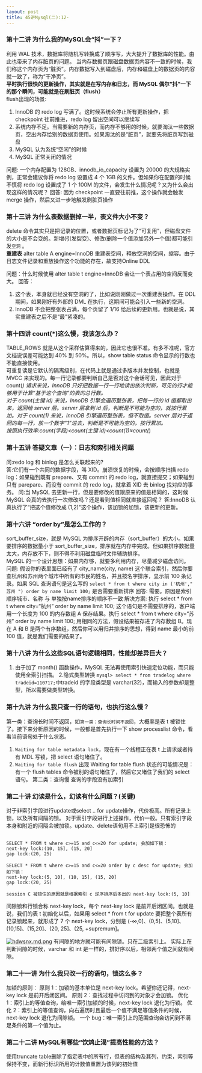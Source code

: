 ```yaml
---
layout: post
title: 45讲Mysql(二):12-
---
```



### 第十二讲 为什么我的MySQL会“抖”一下？
利用 WAL 技术，数据库将随机写转换成了顺序写，大大提升了数据库的性能。由此也带来了内存脏页的问题。
当内存数据页跟磁盘数据页内容不一致的时候，我们称这个内存页为“脏页”。内存数据写入到磁盘后，内存和磁盘上的数据页的内容就一致了，称为“干净页”。<br>
**平时执行很快的更新操作，其实就是在写内存和日志，而 MySQL 偶尔“抖”一下的那个瞬间，可能就是在刷脏页（flush）**<br>
flush出现的场景:<br>
1. InnoDB 的 redo log 写满了。这时候系统会停止所有更新操作，把 checkpoint 往前推进，redo log 留出空间可以继续写
2. 系统内存不足。当需要新的内存页，而内存不够用的时候，就要淘汰一些数据页，空出内存给别的数据页使用。如果淘汰的是“脏页”，就要先将脏页写到磁盘
3. MySQL 认为系统“空闲”的时候
4. MySQL 正常关闭的情况

问题:
一个内存配置为 128GB、innodb_io_capacity 设置为 20000 的大规格实例，正常会建议你将 redo log 设置成 4 个 1GB 的文件。但如果你在配置的时候不慎将 redo log 设置成了 1 个 100M 的文件，会发生什么情况呢？又为什么会出现这样的情况呢？
回答:
因为 checkpoint 一直要往前推，这个操作就会触发 merge 操作，然后又进一步地触发刷脏页操作


### 第十三讲 为什么表数据删掉一半，表文件大小不变？
delete 命令其实只是把记录的位置，或者数据页标记为了“可复用”，但磁盘文件的大小是不会变的。新增(引发裂变)、修改(删除一个值添加另外一个值)都可能引发`空洞` 。<br>
**重建表** alter table A engine=InnoDB 重建表空间，释放空洞的空间，缩容。由于日志文件记录和重放操作这个功能的存在，故支持Online DDL

问题：什么时候使用 alter table t engine=InnoDB 会让一个表占用的空间反而变大。
回答：
1. 这个表，本身就已经没有空洞的了，比如说刚刚做过一次重建表操作。在 DDL 期间，如果刚好有外部的 DML 在执行，这期间可能会引入一些新的空洞。
2. InnoDB 不会把整张表占满，每个页留了 1/16 给后续的更新用。也就是说，其实重建表之后不是“最”紧凑的。

### 第十四讲 count(*)这么慢，我该怎么办？
TABLE_ROWS 就是从这个采样估算得来的，因此它也很不准。有多不准呢，官方文档说误差可能达到 40% 到 50%。所以，show table status 命令显示的行数也不能直接使用。<br>
可重复读是它默认的隔离级别，在代码上就是通过多版本并发控制，也就是 MVCC 来实现的。每一行记录都要判断自己是否对这个会话可见，因此对于 count(*) 请求来说，InnoDB 只好把数据一行一行地读出依次判断，可见的行才能够用于计算“基于这个查询”的表的总行数。<br>
对于 count(主键 id) 来说，InnoDB 引擎会遍历整张表，把每一行的 id 值都取出来，返回给 server 层。server 层拿到 id 后，判断是不可能为空的，就按行累加。对于 count(1) 来说，InnoDB 引擎遍历整张表，但不取值。server 层对于返回的每一行，放一个数字“1”进去，判断是不可能为空的，按行累加。
<br>
按照执行效率:count(字段)<count(主键 id)<count(1)≈count(*)

### 第十五讲 答疑文章（一）：日志和索引相关问题
问:redo log 和 binlog 是怎么关联起来的?<br>
答:它们有一个共同的数据字段，叫 XID。崩溃恢复的时候，会按顺序扫描 redo log：如果碰到既有 prepare、又有 commit 的 redo log，就直接提交；如果碰到只有 parepare、而没有 commit 的 redo log，就拿着 XID 去 binlog 找对应的事务。
问:当 MySQL 去更新一行，但是要修改的值跟原来的值是相同的，这时候 MySQL 会真的去执行一次修改吗？还是看到值相同就直接返回呢？
答:InnoDB 认真执行了“把这个值修改成 (1,2)"这个操作，该加锁的加锁，该更新的更新。


### 第十六讲  “order by”是怎么工作的？

sort_buffer_size，就是 MySQL 为排序开辟的内存（sort_buffer）的大小。如果要排序的数据量小于 sort_buffer_size，排序就在内存中完成。但如果排序数据量太大，内存放不下，则不得不利用磁盘临时文件辅助排序。
<br>
MySQL 的一个设计思想：如果内存够，就要多利用内存，尽量减少磁盘访问。<br>
问题:
假设你的表里面已经有了 city_name(city, name) 这个联合索引，然后你要查杭州和苏州两个城市中所有的市民的姓名，并且按名字排序，显示前 100 条记录。如果 SQL 查询语句是这么写的 `select * from t where city in ('杭州'," 苏州 ") order by name limit 100;` 是否需要重新排序
回答:
需要。原因是索引顺序城市、名称 与 单独按name排序的顺序不一致
解决方案:
执行 select * from t where city=“杭州” order by name limit 100; 这个语句是不需要排序的，客户端用一个长度为 100 的内存数组 A 保存结果。执行 select * from t where city=“苏州” order by name limit 100; 用相同的方法，假设结果被存进了内存数组 B。现在 A 和 B 是两个有序数组，然后你可以用归并排序的思想，得到 name 最小的前 100 值，就是我们需要的结果了。

### 第十八讲  为什么这些SQL语句逻辑相同，性能却差异巨大？
1. 由于加了 month() 函数操作，MySQL 无法再使用索引快速定位功能，而只能使用全索引扫描。
2.隐式类型转换
`mysql> select * from tradelog where tradeid=110717;`中tradeid 的字段类型是 varchar(32)，而输入的参数却是整型，所以需要做类型转换。

### 第十九讲 为什么我只查一行的语句，也执行这么慢？
第一类：查询长时间不返回，如`第一类：查询长时间不返回`，大概率是表 t 被锁住了。接下来分析原因的时候，一般都是首先执行一下 show processlist 命令，看看当前语句处于什么状态。
1. `Waiting for table metadata lock`，现在有一个线程正在表 t 上请求或者持有 MDL 写锁，把 select 语句堵住了。
2. `Waiting for table flush` 出现 Waiting for table flush 状态的可能情况是：有一个 flush tables 命令被别的语句堵住了，然后它又堵住了我们的 select 语句。
第二类：查询慢 查询的字段没有加索引

### 第二十讲  幻读是什么，幻读有什么问题？(关键)
对于非索引字段进行update或select .. for update操作，代价极高。所有记录上锁，以及所有间隔的锁。 对于索引字段进行上述操作，代价一般。只有索引字段本身和附近的间隔会被加锁。update、delete语句用不上索引是很恐怖的<br>
```

SELECT * FROM t where c>=15 and c<=20 for update; 会加如下锁：
next-key lock:(10, 15], (15, 20]
gap lock:(20, 25)

SELECT * FROM t where c>=15 and c<=20 order by c desc for update; 会加如下锁：
next-key lock:(5, 10], (10, 15], (15, 20]
gap lock:(20, 25)

session C 被锁住的原因就是根据索引 c 逆序排序后多出的 next-key lock:(5, 10]
```

间隙锁和行锁合称 next-key lock，每个 next-key lock 是前开后闭区间。也就是说，我们的表 t 初始化以后，如果用 select * from t for update 要把整个表所有记录锁起来，就形成了 7 个 next-key lock，分别是 (-∞,0]、(0,5]、(5,10]、(10,15]、(15,20]、(20, 25]、(25, +supremum]。

[![hdwsnx.md.png](https://z3.ax1x.com/2021/08/31/hdwsnx.md.png)](https://imgtu.com/i/hdwsnx)
有间隙的地方就可能有间隙锁。只在二级索引上。
实际上在判断间隙的时候，varchar 和 int 是一样的，排好序以后，相邻两个值之间就有间隙。

### 第二十一讲 为什么我只改一行的语句，锁这么多？
加锁的原则：
原则 1：加锁的基本单位是 next-key lock。希望你还记得，next-key lock 是前开后闭区间。
原则 2：查找过程中访问到的对象才会加锁。
优化 1：索引上的等值查询，给唯一索引加锁的时候，next-key lock 退化为行锁。
优化 2：索引上的等值查询，向右遍历时且最后一个值不满足等值条件的时候，next-key lock 退化为间隙锁。
一个 bug：唯一索引上的范围查询会访问到不满足条件的第一个值为止。

### 第二十二讲 MySQL有哪些“饮鸩止渴”提高性能的方法？
使用truncate table删除了指定表中的所有行，但表的结构及其列，约束，索引等保持不变，而新行标识所用的计数值重置为该列的初始值
